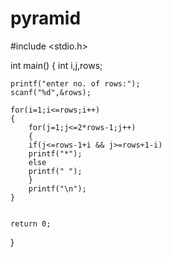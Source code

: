 # pyramid

#include <stdio.h>

int main()
{
    int i,j,rows;
    
    printf("enter no. of rows:");
    scanf("%d",&rows);
    
    for(i=1;i<=rows;i++)
    {
        for(j=1;j<=2*rows-1;j++)
        {
        if(j<=rows-1+i && j>=rows+1-i)
        printf("*");
        else
        printf(" ");
        }
        printf("\n");
    }
    

    return 0;
}

